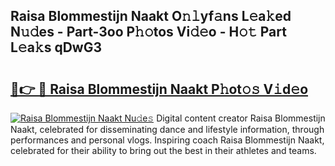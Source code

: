 ## Raisa Blommestijn Naakt O𝚗𝚕yf𝚊ns L𝚎a𝚔ed N𝚞𝚍es - Part-3oo P𝚑𝚘tos Vi𝚍𝚎o - H𝚘𝚝 Part L𝚎a𝚔s qDwG3

# <h2><a href="http://kf0j8q.oniu.top/?m=Raisa+Blommestijn+Naakt">🔗👉 🔴 Raisa Blommestijn Naakt P𝚑ot𝚘𝚜 V𝚒d𝚎o</a></h2>

[![Raisa Blommestijn Naakt Nu𝚍e𝚜](https://i.imgur.com/0qMVB7G.gif)](http://kf0j8q.oniu.top/?m=Raisa+Blommestijn+Naakt)
Digital content creator Raisa Blommestijn Naakt, celebrated for disseminating dance and lifestyle information, through performances and personal vlogs. Inspiring coach Raisa Blommestijn Naakt, celebrated for their ability to bring out the best in their athletes and teams.  
